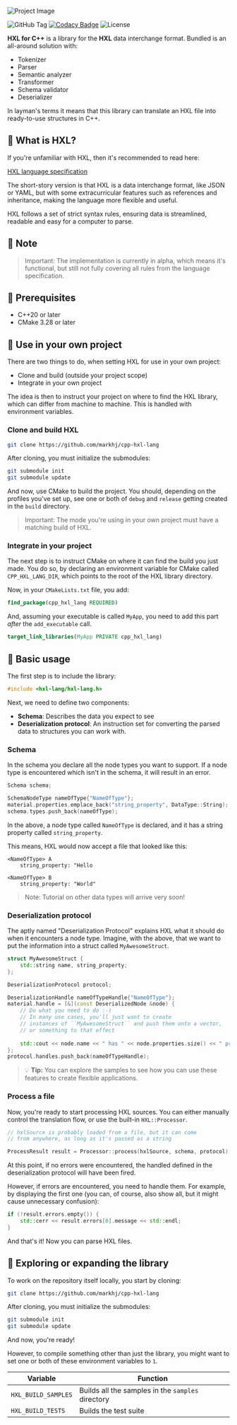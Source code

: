 ![Project Image](https://res.cloudinary.com/drfztvfdh/image/upload/v1720000791/Github/hxl-for-cpp_dpxqim.jpg)

![GitHub Tag](https://img.shields.io/github/v/tag/markhj/cpp-hxl-lang?label=version)
[![Codacy Badge](https://app.codacy.com/project/badge/Grade/57891ca26f284879bf27d775abecc38f)](https://app.codacy.com/gh/markhj/cpp-hxl-lang/dashboard?utm_source=gh&utm_medium=referral&utm_content=&utm_campaign=Badge_grade)
![License](https://img.shields.io/badge/license-MIT-green.svg)

**HXL for C++** is a library for the **HXL** data interchange
format. Bundled is an all-around solution with:

- Tokenizer
- Parser
- Semantic analyzer
- Transformer
- Schema validator
- Deserializer

In layman's terms it means that this library can translate an HXL file
into ready-to-use structures in C++.

## 🌿 What is HXL?

If you're unfamiliar with HXL, then it's recommended to read here:

[HXL language specification](https://github.com/markhj/hxl-lang)

The short-story version is that HXL is a data interchange format, like JSON
or YAML, but with some extracurricular features such as references
and inheritance, making the language more flexible and useful.

HXL follows a set of strict syntax rules, ensuring data is streamlined,
readable and easy for a computer to parse.

## 💫 Note

> Important: The implementation is currently in alpha, which means it's
> functional, but still not fully covering all rules from the language
> specification.

## 📌 Prerequisites

- C++20 or later
- CMake 3.28 or later

## 🎫 Use in your own project

There are two things to do, when setting HXL for use in your own project:

- Clone and build (outside your project scope)
- Integrate in your own project

The idea is then to instruct your project on where to find the HXL
library, which can differ from machine to machine. This is handled
with environment variables.

### Clone and build HXL

````bash
git clone https://github.com/markhj/cpp-hxl-lang
````

After cloning, you must initialize the submodules:

````bash
git submodule init
git submodule update
````

And now, use CMake to build the project. You should, depending
on the profiles you've set up, see one or both of ``debug`` and
``release`` getting created in the ``build`` directory.

> Important: The mode you're using in your own project must have
> a matching build of HXL.

### Integrate in your project

The next step is to instruct CMake on where it can find the build
you just made. You do so, by declaring an environment variable
for CMake called ``CPP_HXL_LANG_DIR``, which points to the root
of the HXL library directory.

Now, in your ``CMakeLists.txt`` file, you add:

````cmake
find_package(cpp_hxl_lang REQUIRED)
````

And, assuming your executable is called ``MyApp``, you need to
add this part _after_ the ``add_executable`` call.

````cmake
target_link_libraries(MyApp PRIVATE cpp_hxl_lang)
````

## 🚀 Basic usage

The first step is to include the library:

````c++
#include <hxl-lang/hxl-lang.h>
````

Next, we need to define two components:

- **Schema**: Describes the data you expect to see
- **Deserialization protocol**: An instruction set for converting
  the parsed data to structures you can work with.

### Schema

In the schema you declare all the node types you want to support.
If a node type is encountered which isn't in the schema, it will
result in an error.

````c++
Schema schema;

SchemaNodeType nameOfType{"NameOfType"};
material.properties.emplace_back("string_property", DataType::String);
schema.types.push_back(nameOfType);
````

In the above, a node type called ``NameOfType`` is declared, and it has a string
property called ``string_property``.

This means, HXL would now accept a file that looked like this:

````text
<NameOfType> A
    string_property: "Hello
    
<NameOfType> B
    string_property: "World"
````

> Note: Tutorial on other data types will arrive very soon!

### Deserialization protocol

The aptly named "Deserialization Protocol" explains HXL what it should
do when it encounters a node type. Imagine, with the above, that
we want to put the information into a struct called ``MyAwesomeStruct``.

````c++
struct MyAwesomeStruct {
    std::string name, string_property;
};

DeserializationProtocol protocol;

DeserializationHandle nameOfTypeHandle{"NameOfType"};
material.handle = [&](const DeserializedNode &node) {
    // Do what you need to do :-)
    // In many use cases, you'll just want to create
    // instances of ``MyAwesomeStruct`` and push them onto a vector,
    // or something to that effect
    
    std::cout << node.name << " has " << node.properties.size() << " properties";
};
protocol.handles.push_back(nameOfTypeHandle);
````

> 💡 **Tip:** You can explore the samples to see how you can use these
> features to create flexible applications.

### Process a file

Now, you're ready to start processing HXL sources. You can either
manually control the translation flow, or use the built-in ``HXL::Processor``.

````c++
// hxlSource is probably loaded from a file, but it can come
// from anywhere, as long as it's passed as a string

ProcessResult result = Processor::process(hxlSource, schema, protocol);
````

At this point, if no errors were encountered, the handled defined
in the deserialization protocol will have been fired.

However, if errors are encountered, you need to handle them. For example,
by displaying the first one (you can, of course, also show all, but it might
cause unnecessary confusion):

````c++
if (!result.errors.empty()) {
    std::cerr << result.errors[0].message << std::endl;
}
````

And that's it! Now you can parse HXL files.

## 🚧 Exploring or expanding the library

To work on the repository itself locally, you start by cloning:

````bash
git clone https://github.com/markhj/cpp-hxl-lang
````

After cloning, you must initialize the submodules:

````bash
git submodule init
git submodule update
````

And now, you're ready!

However, to compile something other than just the library, you
might want to set one or both of these environment variables to
``1``.

| Variable | Function                                            |
| --- |-----------------------------------------------------|
| ``HXL_BUILD_SAMPLES`` | Builds all the samples in the ``samples`` directory |
| ``HXL_BUILD_TESTS`` | Builds the test suite                               |

